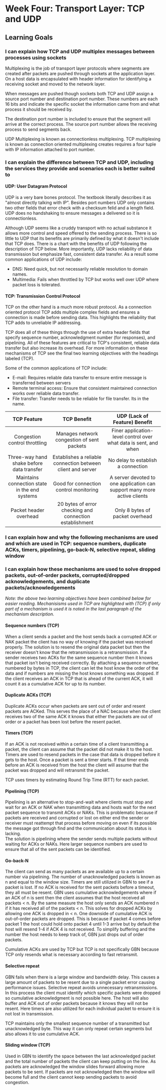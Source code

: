 # Week Four: Transport Layer: TCP and UDP

## Learning Goals

### I can explain how TCP and UDP multiplex messages between processes using sockets

Multiplexing is the job of transport layer protocols where segments are created after packets are pushed through sockets at the application layer. On a host data is encapsulated with header information for identifying a receiving socket and moved to the network layer.

When messages are pushed though sockets both TCP and UDP assign a source port number and destination port number. These numbers are each 16 bits and indicate the specific socket the information came from and what process it should be received by.

The destination port number is included to ensure that the segment will arrive at the correct process. The source port number allows the receiving process to send segments back.

UDP Multiplexing is known as connectionless multiplexing. TCP multiplexing is known as connection oriented multiplexing creates requires a four tuple with IP information attached to port number.

### I can explain the difference between TCP and UDP, including the services they provide and scenarios each is better suited to

#### UDP: User Datagram Protocol

UDP is a very bare bones protocol. The textbook literally describes it as "almost directly talking with IP". Besides port numbers UDP only contains two other fields that error check with a checksum felid and a length field. UDP does no handshaking to ensure messages a delivered so it is connectionless.

Although UDP seems like a cruddy transport with no actual substance it allows more control and speed offered to the sending process.  There is so little to UDP that its benefits are primarily defined by what it doesn't include that TCP does. There is a chart with the benefits of UDP following the description of TCP below. More importantly, UDP lacks reliability of data transmission but emphasize fast, consistent data transfer. As a result some common applications of UDP include:

- DNS: Need quick, but not necessarily reliable resolution to domain names.
- Multimedia: Fails when throttled by TCP but works well over UDP where packet loss is tolerated.

#### TCP: Transmission Control Protocol

TCP on the other hand is a much more robust protocol. As a connection oriented protocol TCP adds multiple complex fields and ensures a connection is made before sending data. This highlights the reliability that TCP adds to unreliable IP addressing.

TCP does all of these things through the use of extra header fields that specify sequence number, acknowledgment number (for responses), and pipelining. All of these features are critical to TCP's consistent, reliable data transfer but also increase its overhead. For more information on these mechanisms of TCP see the final two learning objectives with the headings labeled (TCP).

Some of the common applications of TCP include:

- E-mail: Requires reliable data transfer to ensure entire message is transferred between servers
- Remote terminal access: Ensure that consistent maintained connection works over reliable data transfer.
- File transfer: Transfer needs to be reliable for file transfer. Its in the name.

|                  TCP Feature                  |                         TCP Benefit                         |                      UDP (Lack of Feature) Benefit                       |
| :-------------------------------------------: | :---------------------------------------------------------: | :----------------------------------------------------------------------: |
|         Congestion control throttling         |         Manages network congestion of sent packets          |     Finer application-level control over what data is sent, and when     |
|   Three-way hand shake before data transfer   | Establishes a reliable connection between client and server |                    No delay to establish a connection                    |
| Maintains connection state in the end systems |           Good for connection control monitoring            | A server devoted to one application can support many more active clients |
|            Packet header overhead             |   20 bytes of error checking and connection establishment   |                     Only 8 bytes of packet overhead                      |

### I can explain how and why the following mechanisms are used and which are used in TCP: sequence numbers, duplicate ACKs, timers, pipelining, go-back-N, selective repeat, sliding window

### I can explain how these mechanisms are used to solve dropped packets, out-of-order packets, corrupted/dropped acknowledgements, and duplicate packets/acknowledgements

*Note: the above two learning objectives have been combined below for easier reading. Mechanisisms used in TCP are highlighted with (TCP) if only part of a mechanism is used it is noted in the last paragraph of the mechanism description.*

#### Sequence numbers (TCP)

When a client sends a packet and the host sends back a corrupted ACK or NAK packet the client has no way of knowing if the packet was received properly. The solution is to resend the original data packet but then the receiver doesn't know that the retransmission is a retransmission. If a sender receives two ACKs for the same sequence number then it knows that packet isn't being received correctly. By attaching a sequence number, numbered by bytes in TCP, the client can let the host know the order of the data and if numbers are missing the host knows something was dropped. If the client receives an ACK in TCP that is ahead of the current ACK, it will count it as a cumulative ACK for up to its number.

#### Duplicate ACKs (TCP)

Duplicate ACKs occur when packets are sent out of order and resent packets are ACKed. This serves the place of a NAC because when the client receives two of the same ACK it knows that either the packets are out of order or a packet has been lost before the resent packet.

#### Timers (TCP)

If an ACK is not received within a certain time of a client transmitting a packet, the client can assume that the packet did not make it to the host. Timers are used to resend packets in the case that data is dropped before it gets to the host. Once a packet is sent a timer starts. If that timer ends before an ACK is received from the host the client will assume that the packet was dropped and will retransmit the packet.

TCP uses timers by estimating Round Trip Time (RTT) for each packet.

#### Pipelining (TCP)

Pipelining is an alternative to stop-and-wait where clients must stop and wait for an ACK or NAK when transmitting data and hosts wait for the next packet sequence to transmit ACKs or NAKs. This is problematic because if packets are received and corrupted or lost on either end the sender or receiver must reattempt that process before moving on even if its possible the message got through find and the communication about its status is lacking.  
The solution is pipelining where the sender sends multiple packets without waiting for ACKs or NAKs. Here larger sequence numbers are used to ensure that all of the sent packets can be identified.

#### Go-back-N

The client can send as many packets as are available up to a certain number via pipelining. The number of unacknowledged packets is known as n and equal to the window size. Timers are still utilized in GBN to see if a packet is lost. If no ACK is received for the sent packets before a timeout, they all must be resent. GBN uses cumulative acknowledgements where if an ACK of n is sent then the client assumes that the host received all packets < n. By the same measure the host only sends an ACK numbered n if it has received all of the packets < n. This solves for dropped ACKs by allowing one ACK is dropped in < n. One downside of cumulative ACK is out-of-order packets are dropped. This is because if packet 4 comes before packet 1 the host could hold onto packet 4 until 1-3 arrive but by default the host will resend 1-4 if ACK 4 is not received. To simplify buffering and the number the host needs to keep track of, GBN just drops out of order packets.

Cumulative ACKs are used by TCP but TCP is not specifically GBN because TCP only resends what is necessary according to fast retransmit.

#### Selective repeat

GBN fails when there is a large window and bandwidth delay. This causes a large amount of packets to be resent due to a single packet error causing performance issues. Selective repeat avoids unnecessary retransmissions. In this process the client must identify which specific packets were dropped so cumulative acknowledgment is not possible here. The host will also buffer and ACK out of order packets because it knows they will not be resent. Here timers are also utilized for each individual packet to ensure it is not lost in transmission.

TCP maintains only the smallest sequence number of a transmitted but unacknowledged byte. This way it can only repeat certain segments but also allows it to use cumulative ACK.

#### Sliding window (TCP)

Used in GBN to identify the space between the last acknowledged packet and the total number of packets the client can keep putting on the line. As packets are acknowledged the window slides forward allowing more packets to be sent. If packets are not acknowledged then the window will become full and the client cannot keep sending packets to avoid congestion.
